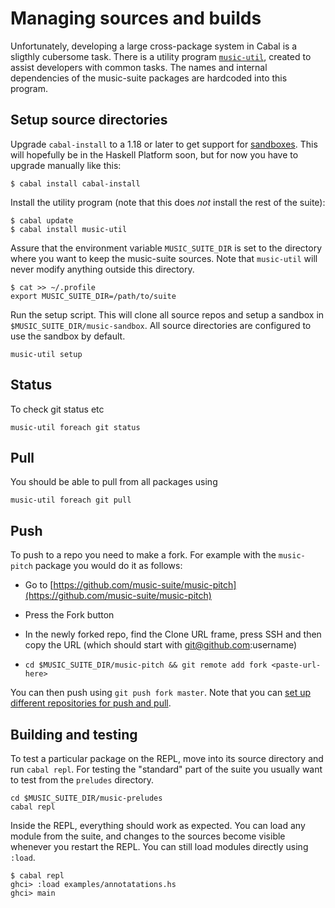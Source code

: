 # Managing sources and builds

Unfortunately, developing a large cross-package system in Cabal is a sligthly cubersome task. There is a utility program [`music-util`](https://github.com/music-suite/music-util), created to assist developers with common tasks. The names and internal dependencies of the music-suite packages are hardcoded into this program.

## Setup source directories

Upgrade `cabal-install` to a 1.18 or later to get support for [sandboxes](http://coldwa.st/e/blog/2013-08-20-Cabal-sandbox.html). This will hopefully be in the Haskell Platform soon, but for now you have to upgrade manually like this:

~~~{.bash}
$ cabal install cabal-install
~~~

Install the utility program (note that this does *not* install the rest of the suite):

~~~{.bash}
$ cabal update
$ cabal install music-util
~~~

Assure that the environment variable `MUSIC_SUITE_DIR` is set to the directory where you want to keep the music-suite sources. Note that `music-util` will never modify anything outside this directory.

~~~{.bash}
$ cat >> ~/.profile 
export MUSIC_SUITE_DIR=/path/to/suite
~~~

Run the setup script. This will clone all source repos and setup a sandbox in `$MUSIC_SUITE_DIR/music-sandbox`. All source directories are configured to use the sandbox by default.

~~~{.bash}
music-util setup
~~~


## Status

To check git status etc

    music-util foreach git status 

## Pull

You should be able to pull from all packages using

    music-util foreach git pull 

## Push

To push to a repo you need to make a fork. For example with the `music-pitch` package you would do it as follows:

- Go to [https://github.com/music-suite/music-pitch](https://github.com/music-suite/music-pitch)

- Press the Fork button

- In the newly forked repo, find the Clone URL frame, press SSH and then copy the URL 
(which should start with git@github.com:username)

- `cd $MUSIC_SUITE_DIR/music-pitch && git remote add fork <paste-url-here>`

You can then push using `git push fork master`. Note that you can [set up different repositories for push and pull](http://sleepycoders.blogspot.se/2012/05/different-git-push-pullfetch-urls.html).


## Building and testing

To test a particular package on the REPL, move into its source directory and run `cabal repl`. For testing the "standard" part of the suite you usually want to test from the `preludes` directory. 

    cd $MUSIC_SUITE_DIR/music-preludes
    cabal repl
    
Inside the REPL, everything should work as expected. You can load any module from the suite, and changes to the sources become visible whenever you restart the REPL. You can still load modules directly using `:load`.

    $ cabal repl
    ghci> :load examples/annotatations.hs
    ghci> main

